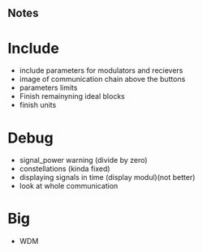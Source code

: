 ## Notes

# Include
- include parameters for modulators and recievers
- image of communication chain above the buttons
- parameters limits
- Finish remainyning ideal blocks
- finish units

# Debug
- signal_power warning (divide by zero)
- constellations (kinda fixed)
- displaying signals in time (display modul)(not better)
- look at whole communication

# Big
- WDM